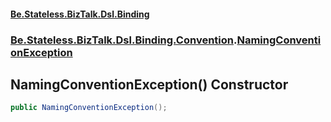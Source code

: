 #### [Be.Stateless.BizTalk.Dsl.Binding](README.md 'README')
### [Be.Stateless.BizTalk.Dsl.Binding.Convention](Be.Stateless.BizTalk.Dsl.Binding.Convention.md 'Be.Stateless.BizTalk.Dsl.Binding.Convention').[NamingConventionException](NamingConventionException.md 'Be.Stateless.BizTalk.Dsl.Binding.Convention.NamingConventionException')

## NamingConventionException() Constructor

```csharp
public NamingConventionException();
```